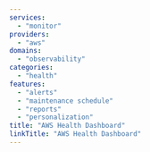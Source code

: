 ```yaml
---
services:
  - "monitor"
providers:
  - "aws"
domains:
  - "observability"
categories:
  - "health"
features:
  - "alerts"
  - "maintenance schedule"
  - "reports"
  - "personalization"
title: "AWS Health Dashboard"
linkTitle: "AWS Health Dashboard"
---
```

